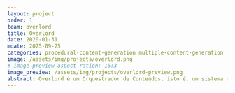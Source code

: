 ```yaml
---
layout: project
order: 1
team: overlord
title: Overlord
date: 2020-01-31
mdate: 2025-09-25
categories: procedural-content-generation multiple-content-generation
image: /assets/img/projects/overlord.png
# image preview aspect ration: 16:3
image_preview: /assets/img/projects/overlord-preview.png
abstract: Overlord é um Orquestrador de Conteúdos, isto é, um sistema que inicia e coordena dois ou mais geradores procedurais de conteúdo. Atualmente, Overlord gerencia geradores de Níveis (dungeons, salas e posicionamento de objetos), Regras (parâmetros de inimigos, como vida, velocidade, dano, tipo de arma e de movimento) e Narrativa (quests). O orquestrador também considera perfis de jogador, e adapta os conteúdos gerados de acordo com o perfil definido.
---
```

